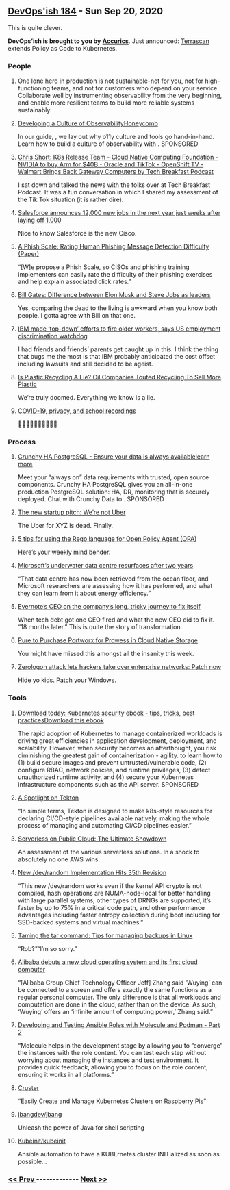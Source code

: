 ## [DevOps'ish 184](https://devopsish.com/184) - Sun Sep 20, 2020

This is quite clever.

<strong>DevOps’ish is brought to you by</strong> <a href="https://www.accurics.com/"><strong>Accurics</strong></a>. Just announced: <a href="https://www.accurics.com/blog/products/terrascan-kubernetes/?utm_source=newsletter&amp;utm_medium=email&amp;utm_campaign=devopsish_184">Terrascan</a> extends Policy as Code to Kubernetes.

### People

1. []()

    One lone hero in production is not sustainable-not for you, not for high-functioning teams, and not for customers who depend on your service. Collaborate well by instrumenting observability from the very beginning, and enable more resilient teams to build more reliable systems sustainably.
1. [Developing a Culture of ObservabilityHoneycomb](https://info.honeycomb.io/developing-a-culture-of-observability-devopsish?&utm_source=devopsish&utm_medium=newsletter&utm_campaign=ad&utm_content=developing-a-culture-of-observability-devopsish)

    In our guide, , we lay out why o11y culture and tools go hand-in-hand. Learn how to build a culture of observability with . SPONSORED
1. [Chris Short: K8s Release Team - Cloud Native Computing Foundation - NVIDIA to buy Arm for $40B - Oracle and TikTok - OpenShift TV - Walmart Brings Back Gateway Computers by Tech Breakfast Podcast](https://anchor.fm/techbreakfast/episodes/Chris-Short-K8s-Release-Team---Cloud-Native-Computing-Foundation---NVIDIA-to-buy-Arm-for-40B---Oracle-and-TikTok---OpenShift-TV---Walmart-Brings-Back-Gateway-Computers-ejk8n1)

    I sat down and talked the news with the folks over at Tech Breakfast Podcast. It was a fun conversation in which I shared my assessment of the Tik Tok situation (it is rather dire).
1. [Salesforce announces 12,000 new jobs in the next year just weeks after laying off 1,000](https://techcrunch.com/2020/09/18/salesforce-announces-12000-new-jobs-in-the-next-year-just-weeks-after-laying-off-1000/)

    Nice to know Salesforce is the new Cisco.
1. [A Phish Scale: Rating Human Phishing Message Detection Difficulty (Paper)](https://www.ndss-symposium.org/wp-content/uploads/2019/02/usec2019_02-4_Steves_paper.pdf)

    “[W]e propose a Phish Scale, so CISOs and phishing training implementers can easily rate the difficulty of their phishing exercises and help explain associated click rates.”
1. [Bill Gates: Difference between Elon Musk and Steve Jobs as leaders](https://www.cnbc.com/2020/09/18/bill-gates-difference-between-elon-musk-and-steve-jobs-as-leaders.html)

    Yes, comparing the dead to the living is awkward when you know both people. I gotta agree with Bill on that one.
1. [IBM made ‘top-down’ efforts to fire older workers, says US employment discrimination watchdog](https://www.theregister.com/2020/09/14/ibm_age_discrimination_finding/)

    I had friends and friends’ parents get caught up in this. I think the thing that bugs me the most is that IBM probably anticipated the cost offset including lawsuits and still decided to be ageist.
1. [Is Plastic Recycling A Lie? Oil Companies Touted Recycling To Sell More Plastic](https://www.npr.org/2020/09/11/897692090/how-big-oil-misled-the-public-into-believing-plastic-would-be-recycled)

    We’re truly doomed. Everything we know is a lie.
1. [COVID-19, privacy, and school recordings](https://iapp.org/news/a/covid-19-privacy-and-school-recordings/)

    🍿🍿🍿🍿🍿🍿🍿🍿🍿🍿
### Process

1. [Crunchy HA PostgreSQL - Ensure your data is always availablelearn more](https://www.crunchydata.com/products/crunchy-high-availability-postgresql/?utm_source=DevOpsish&utm_medium=Week4&utm_campaign=CrunchyHA2)

    Meet your “always on” data requirements with trusted, open source components. Crunchy HA PostgreSQL gives you an all-in-one production PostgreSQL solution: HA, DR, monitoring that is securely deployed. Chat with Crunchy Data to . SPONSORED
1. [The new startup pitch: We’re not Uber](https://www.sfchronicle.com/business/article/The-new-startup-pitch-We-re-not-Uber-15579206.php)

    The Uber for XYZ is dead. Finally.
1. [5 tips for using the Rego language for Open Policy Agent (OPA)](https://www.fugue.co/blog/5-tips-for-using-the-rego-language-for-open-policy-agent-opa)

    Here’s your weekly mind bender.
1. [Microsoft’s underwater data centre resurfaces after two years](https://www.bbc.com/news/technology-54146718)

    “That data centre has now been retrieved from the ocean floor, and Microsoft researchers are assessing how it has performed, and what they can learn from it about energy efficiency.”
1. [Evernote’s CEO on the company’s long, tricky journey to fix itself](https://www.protocol.com/evernote-reboot-ian-small)

    When tech debt got one CEO fired and what the new CEO did to fix it. “18 months later.” This is quite the story of transformation.
1. [Pure to Purchase Portworx for Prowess in Cloud Native Storage](https://thenewstack.io/pure-to-purchase-portworx-for-prowess-in-cloud-native-storage/)

    You might have missed this amongst all the insanity this week.
1. [Zerologon attack lets hackers take over enterprise networks: Patch now](https://www.zdnet.com/article/zerologon-attack-lets-hackers-take-over-enterprise-networks/)

    Hide yo kids. Patch your Windows.
### Tools

1. [Download today: Kubernetes security ebook - tips, tricks, best practicesDownload this ebook](https://security.stackrox.com/kubernetes-security-ebook-tips-tricks-best-practices.html?Source=DevOpsish&LSource=DevOpsish)

    The rapid adoption of Kubernetes to manage containerized workloads is driving great efficiencies in application development, deployment, and scalability. However, when security becomes an afterthought, you risk diminishing the greatest gain of containerization - agility.  to learn how to (1) build secure images and prevent untrusted/vulnerable code, (2) configure RBAC, network policies, and runtime privileges, (3) detect unauthorized runtime activity, and (4) secure your Kubernetes infrastructure components such as the API server. SPONSORED
1. [A Spotlight on Tekton](https://caylent.com/spotlight-on-tekton)

    “In simple terms, Tekton is designed to make k8s-style resources for declaring CI/CD-style pipelines available natively, making the whole process of managing and automating CI/CD pipelines easier.”
1. [Serverless on Public Cloud: The Ultimate Showdown](https://thenewstack.io/serverless-on-public-cloud-the-ultimate-showdown/)

    An assessment of the various serverless solutions. In a shock to absolutely no one AWS wins.
1. [New /dev/random Implementation Hits 35th Revision](https://www.phoronix.com/scan.php?page=news_item&px=LRNG-dev-random-35)

    “This new /dev/random works even if the kernel API crypto is not compiled, hash operations are NUMA-node-local for better handling with large parallel systems, other types of DRNGs are supported, it’s faster by up to 75% in a critical code path, and other performance advantages including faster entropy collection during boot including for SSD-backed systems and virtual machines.”
1. [Taming the tar command: Tips for managing backups in Linux](https://www.redhat.com/sysadmin/taming-tar-command?utm_source=newsletter&utm_medium=email&utm_campaign=devopsish_184)

    “Rob?”“I’m so sorry.”
1. [Alibaba debuts a new cloud operating system and its first cloud computer](https://siliconangle.com/2020/09/17/alibaba-debuts-new-cloud-operating-system-first-cloud-computer/)

    “[Alibaba Group Chief Technology Officer Jeff] Zhang said ‘Wuying’ can be connected to a screen and offers exactly the same functions as a regular personal computer. The only difference is that all workloads and computation are done in the cloud, rather than on the device. As such, ‘Wuying’ offers an ‘infinite amount of computing power,’ Zhang said.”
1. [Developing and Testing Ansible Roles with Molecule and Podman - Part 2](https://www.ansible.com/blog/developing-and-testing-ansible-roles-with-molecule-and-podman-part-2?utm_source=newsletter&utm_medium=email&utm_campaign=devopsish_184)

    “Molecule helps in the development stage by allowing you to “converge” the instances with the role content. You can test each step without worrying about managing the instances and test environment. It provides quick feedback, allowing you to focus on the role content, ensuring it works in all platforms.”
1. [Cruster](https://cruster.io/)

    “Easily Create and Manage Kubernetes Clusters on Raspberry Pis”
1. [jbangdev/jbang](https://github.com/jbangdev/jbang)

    Unleash the power of Java for shell scripting
1. [Kubeinit/kubeinit](https://github.com/kubeinit/kubeinit)

    Ansible automation to have a KUBErnetes cluster INITialized as soon as possible…

### [ << Prev ](devopsweekly-183.md) ------------- [ Next >> ](devopsweekly-185.md)